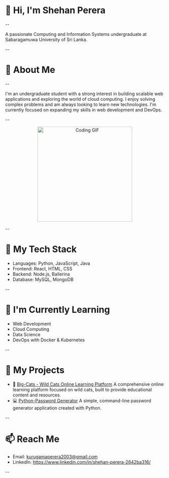 # 👋 Hi, I'm Shehan Perera
--

A passionate Computing and Information Systems undergraduate at Sabaragamuwa University of Sri Lanka.

--

# 🚀 About Me

--

I'm an undergraduate student with a strong interest in building scalable web applications and exploring the world of cloud computing. I enjoy solving complex problems and am always looking to learn new technologies. I'm currently focused on expanding my skills in web development and DevOps.

--

<div align="center">
<img src="https://raw.githubusercontent.com/Shehanruby-67523/Shehanruby-67523/refs/heads/main/Coding.gif" alt="Coding GIF" width=300px height=300px/>
</div>

--

# 🔧 My Tech Stack
- Languages: Python, JavaScript, Java
- Frontend: React, HTML, CSS
- Backend: Node.js, Ballerina
- Database: MySQL, MongoDB

--

# 🧠 I'm Currently Learning
- Web Development
- Cloud Computing
- Data Science
- DevOps with Docker & Kubernetes

--

# 🔗 My Projects
- 🐅 [Big-Cats - Wild Cats Online Learning Platform](https://github.com/Shehanruby-67523/Big-Cats)
    A comprehensive online learning platform focused on wild cats, built to provide educational content and resources.
- 💻 [Python-Password Generator](https://github.com/Shehanruby-67523/python-password-generator)
    A simple, command-line password generator application created with Python.

--

# 📫 Reach Me
- Email: kurugamaperera2003@gmail.com
- LinkedIn: https://www.linkedin.com/in/shehan-perera-2642ba316/

--
